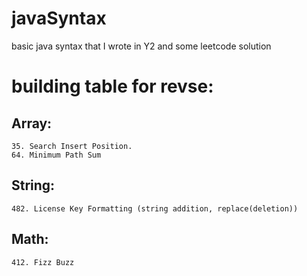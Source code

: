 # javaSyntax
basic java syntax that I wrote in Y2 and some leetcode solution 

# building table for revse:

## Array:
    35. Search Insert Position. 
    64. Minimum Path Sum

## String:
    482. License Key Formatting (string addition, replace(deletion))
    
## Math:
    412. Fizz Buzz






